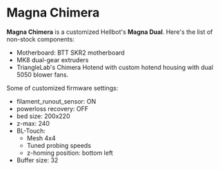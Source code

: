 # Magna Chimera

**Magna Chimera** is a customized Hellbot's **Magna Dual**.
Here's the list of non-stock components:
- Motherboard: BTT SKR2 motherboard
- MK8 dual-gear extruders
- TriangleLab's Chimera Hotend with custom hotend housing with dual 5050 blower fans.

Some of customized firmware settings:
* filament_runout_sensor: ON
* powerloss recovery: OFF
* bed size: 200x220
* z-max: 240
* BL-Touch:
  * Mesh 4x4
  * Tuned probing speeds
  * z-homing position: bottom left
* Buffer size: 32
